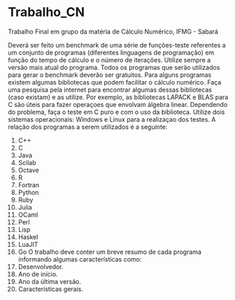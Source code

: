 # Trabalho_CN
Trabalho Final em grupo da matéria de Cálculo Numérico, IFMG - Sabará

Deverá ser feito um benchmark de uma série de funções-teste referentes a um conjunto de programas
(diferentes linguagens de programação) em função do tempo de cálculo e o número de iterações.
Utilize sempre a versão mais atual do programa. Todos os programas que serão utilizados para
gerar o benchmark deverão ser gratuitos. Para alguns programas existem algumas bibliotecas que
podem facilitar o cálculo numérico. Faça uma pesquisa pela internet para encontrar algumas
dessas bibliotecas (caso existam) e as utilize. Por exemplo, as bibliotecas LAPACK e BLAS
para C são úteis para fazer operaçoes que envolvam álgebra linear. Dependendo do problema, faça
o teste em C puro e com o uso da biblioteca. Utilize dois sistemas operacionais: Windows e Linux
para a realizaçao dos testes. A relação dos programas a serem utilizados é a seguinte:
1. C++
2. C
3. Java
4. Scilab
5. Octave
6. R
7. Fortran
8. Python
9. Ruby
10. Julia
11. OCaml
12. Perl
13. Lisp
14. Haskel
15. LuaJIT
16. Go
O trabalho deve conter um breve resumo de cada programa informando algumas características
como:
1. Desenvolvedor.
2. Ano de início.
3. Ano da última versão.
4. Características gerais.
